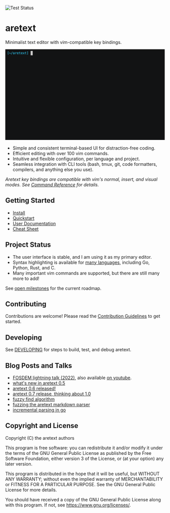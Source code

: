 ![Test Status](https://github.com/aretext/aretext/actions/workflows/test.yml/badge.svg)

aretext
=======

Minimalist text editor with vim-compatible key bindings.

[![screencast of aretext](screencast.gif)](https://aretext.org)

-	Simple and consistent terminal-based UI for distraction-free coding.
-	Efficient editing with over 100 vim commands.
-	Intuitive and flexible configuration, per language and project.
-	Seamless integration with CLI tools (bash, tmux, git, code formatters, compilers, and anything else you use).

*Aretext key bindings are compatible with vim's normal, insert, and visual modes. See [Command Reference](https://aretext.org/docs/command-reference/) for details.*

Getting Started
---------------

-	[Install](https://aretext.org/docs/install/)
-	[Quickstart](https://aretext.org/docs/quickstart/)
-	[User Documentation](https://aretext.org/docs/)
-	[Cheat Sheet](https://aretext.org/docs/cheat-sheet.html)

Project Status
--------------

-	The user interface is stable, and I am using it as my primary editor.
-	Syntax highlighting is available for [many languages](https://aretext.org/docs/config-reference/#syntax-languages), including Go, Python, Rust, and C.
-	Many important vim commands are supported, but there are still many more to add!

See [open milestones](https://github.com/aretext/aretext/milestones?direction=asc&sort=title&state=open) for the current roadmap.

Contributing
------------

Contributions are welcome! Please read the [Contribution Guidelines](CONTRIBUTING.md) to get started.

Developing
----------

See [DEVELOPING](DEVELOPING.md) for steps to build, test, and debug aretext.

Blog Posts and Talks
--------------------

-	[FOSDEM lightning talk (2022)](https://archive.fosdem.org/2022/schedule/event/lt_aretext/), also available [on youtube](https://www.youtube.com/watch?v=NJsWEnM5LcM).
-	[what's new in aretext 0.5](https://dev-nonsense.com/posts/aretext-0.5-release/)
-	[aretext 0.6 released!](https://dev-nonsense.com/posts/aretext-0.6-release/)
-	[aretext 0.7 release, thinking about 1.0](https://dev-nonsense.com/posts/aretext-0.7-release/)
-	[fuzzy find algorithm](https://dev-nonsense.com/posts/fuzzy-find-algorithm/)
-	[fuzzing the aretext markdown parser](https://dev-nonsense.com/posts/aretext-markdown-fuzz-test/)
-	[incremental parsing in go](https://dev-nonsense.com/posts/incremental-parsing-in-go/)

Copyright and License
---------------------

Copyright (C) the aretext authors

This program is free software: you can redistribute it and/or modify it under the terms of the GNU General Public License as published by the Free Software Foundation, either version 3 of the License, or (at your option) any later version.

This program is distributed in the hope that it will be useful, but WITHOUT ANY WARRANTY; without even the implied warranty of MERCHANTABILITY or FITNESS FOR A PARTICULAR PURPOSE. See the GNU General Public License for more details.

You should have received a copy of the GNU General Public License along with this program. If not, see https://www.gnu.org/licenses/.
